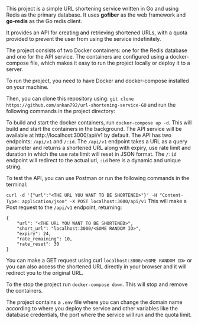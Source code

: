 This project is a simple URL shortening service written in Go and using Redis as the primary database. It uses **gofiber** as the web framework and **go-redis** as the Go redis client.

It provides an API for creating and retrieving shortened URLs, with a quota provided to prevent the user from using the service indefinitely.

The project consists of two Docker containers: one for the Redis database and one for the API service. The containers are configured using a docker-compose file, which makes it easy to run the project locally or deploy it to a server.

To run the project, you need to have Docker and docker-compose installed on your machine. 

Then, you can clone this repository using:
```git clone https://github.com/ankan792/url-shortening-service-GO```
and run the following commands in the project directory:

To build and start the docker containers, run ```docker-compose up -d```.
This will build and start the containers in the background. The API service will be available at http://localhost:3000/api/v1 by default. 
The API has two endpoints: `/api/v1` and `/:id`. 
The `/api/v1` endpoint takes a URL as a query parameter and returns a shortened URL along with expiry, use rate limit and duration in which the use rate limit will reset in JSON format. 
The `/:id` endpoint will redirect to the actual url, `:id` here is a dynamic and unique string.

To test the API, you can use Postman or run the following commands in the terminal:

```curl -d '{"url":"<THE URL YOU WANT TO BE SHORTENED>"}' -H "Content-Type: application/json" -X POST localhost:3000/api/v1```
This will make a Post request to the `/api/v1` endpoint, returning:
```
{
    "url": "<THE URL YOU WANT TO BE SHORTENED>",
    "short_url": "localhost:3000/<SOME RANDOM ID>",
    "expiry": 24,
    "rate_remaining": 10,
    "rate_reset": 30
}
```
You can make a GET request using curl ```localhost:3000/<SOME RANDOM ID>``` or you can also access the shortened URL directly in your browser and it will redirect you to the original URL.

To the stop the project run ```docker-compose down```. This will stop and remove the containers.

The project contains a `.env` file where you can change the domain name according to where you deploy the service and other variables like the database credentials, the port where the service will run and the quota limit.

